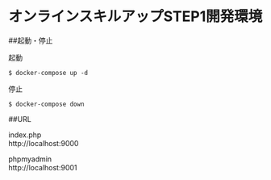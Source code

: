 # オンラインスキルアップSTEP1開発環境


##起動・停止

起動
```
$ docker-compose up -d
```

停止
```
$ docker-compose down
```

##URL

index.php  
http://localhost:9000

phpmyadmin  
http://localhost:9001
